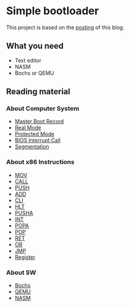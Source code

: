 # Simple bootloader

This project is based on the [posting](https://www.joe-bergeron.com/posts/Writing%20a%20Tiny%20x86%20Bootloader/) of this blog. 

## What you need

- Text editor
- NASM
- Bochs or QEMU

## Reading material

### About Computer System

- [Master Boot Record](https://en.wikipedia.org/wiki/Master_boot_record)
- [Real Mode](https://en.wikipedia.org/wiki/Real_mode)
- [Protected Mode](https://en.wikipedia.org/wiki/Protected_mode)
- [BIOS Interrupt Call](https://en.wikipedia.org/wiki/BIOS_interrupt_call)
- [Segmentation](https://wiki.osdev.org/Segmentation)

### About x86 Instructions

- [MOV](https://www.felixcloutier.com/x86/mov)
- [CALL](https://www.felixcloutier.com/x86/call)
- [PUSH](https://www.felixcloutier.com/x86/push)
- [ADD](https://www.felixcloutier.com/x86/add)
- [CLI](https://www.felixcloutier.com/x86/cli)
- [HLT](https://www.felixcloutier.com/x86/hlt)
- [PUSHA](https://www.felixcloutier.com/x86/pusha:pushad)
- [INT](https://www.felixcloutier.com/x86/intn:into:int3:int1)
- [POPA](https://www.felixcloutier.com/x86/popa:popad)
- [POP](https://www.felixcloutier.com/x86/pop)
- [RET](https://www.felixcloutier.com/x86/ret)
- [OR](https://www.felixcloutier.com/x86/or)
- [JMP](https://www.felixcloutier.com/x86/jmp)
- [Register](https://en.wikibooks.org/wiki/X86_Assembly/X86_Architecture)

### About SW

- [Bochs](https://en.wikipedia.org/wiki/Bochs)
- [QEMU](https://en.wikipedia.org/wiki/QEMU)
- [NASM](https://en.wikipedia.org/wiki/Netwide_Assembler)